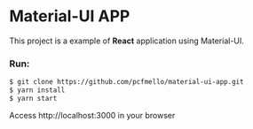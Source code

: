 # Material-UI APP

This project is a example of **React** application using Material-UI.

### Run:

```sh
$ git clone https://github.com/pcfmello/material-ui-app.git
$ yarn install
$ yarn start
```

Access http://localhost:3000 in your browser
